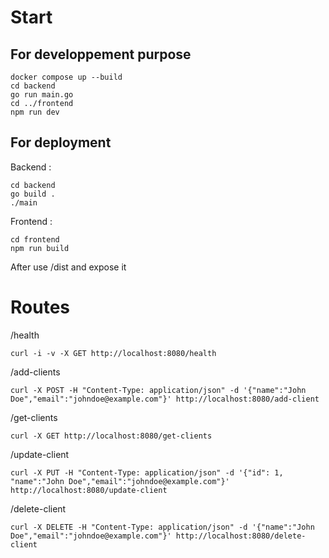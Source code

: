 # Start

## For developpement purpose

```
docker compose up --build
cd backend
go run main.go
cd ../frontend
npm run dev
```

## For deployment

Backend :

```
cd backend
go build .
./main
```

Frontend :

```
cd frontend
npm run build
```

After use /dist and expose it

# Routes

/health

```
curl -i -v -X GET http://localhost:8080/health
```

/add-clients

```
curl -X POST -H "Content-Type: application/json" -d '{"name":"John Doe","email":"johndoe@example.com"}' http://localhost:8080/add-client
```

/get-clients

```
curl -X GET http://localhost:8080/get-clients
```

/update-client

```
curl -X PUT -H "Content-Type: application/json" -d '{"id": 1, "name":"John Doe","email":"johndoe@example.com"}' http://localhost:8080/update-client
```

/delete-client

```
curl -X DELETE -H "Content-Type: application/json" -d '{"name":"John Doe","email":"johndoe@example.com"}' http://localhost:8080/delete-client
```

